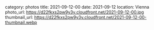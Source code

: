 category: photos
title: 2021-09-12-00
date: 2021-09-12
location: Vienna
photo_url: https://d22fkxs2pw9y3y.cloudfront.net/2021-09-12-00.jpg
thumbnail_url: https://d22fkxs2pw9y3y.cloudfront.net/2021-09-12-00-thumbnail.webp

